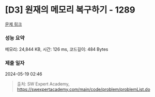 # [D3] 원재의 메모리 복구하기 - 1289 

[문제 링크](https://swexpertacademy.com/main/code/problem/problemDetail.do?contestProbId=AV19AcoKI9sCFAZN) 

### 성능 요약

메모리: 24,844 KB, 시간: 126 ms, 코드길이: 484 Bytes

### 제출 일자

2024-05-19 02:46



> 출처: SW Expert Academy, https://swexpertacademy.com/main/code/problem/problemList.do